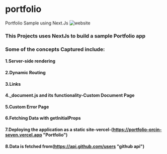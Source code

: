 # portfolio
Portfolio Sample using Next.Js
![website](https://user-images.githubusercontent.com/13285377/110686031-fa36e300-81ef-11eb-963e-00e51ed77038.PNG)
### This Projects uses NextJs to build a sample Portfolio app

### Some of the concepts Captured include:

#### 1.Server-side rendering
#### 2.Dynamic Routing
#### 3.Links
#### 4._document.js and its functionality-Custom Document Page
#### 5.Custom Error Page
#### 6.Fetching Data with getInitialProps
#### 7.Deploying the application as a static site-vercel-(https://portfolio-orcin-seven.vercel.app "Portfolio")
#### 8.Data is fetched from(https://api.github.com/users "github api")
